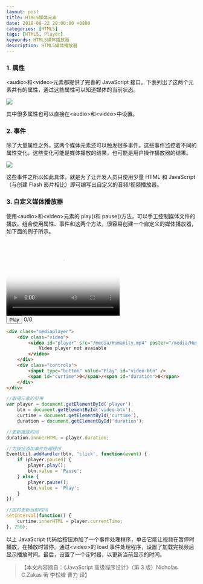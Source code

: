 ```yaml
---
layout: post
title: HTML5媒体元素
date: 2018-08-22 20:00:00 +0800
categories: [HTML5]
tags: [HTML5, Player]
keywords: HTML5媒体播放器
description: HTML5媒体播放器
---
```


### 1. 属性

&lt;audio&gt;和&lt;video&gt;元素都提供了完善的 JavaScript 接口。下表列出了这两个元素共有的属性，通过这些属性可以知道媒体的当前状态。

![](https://i.loli.net/2018/08/21/5b7c0e6691d38.jpg)

其中很多属性也可以直接在&lt;audio&gt;和&lt;video&gt;中设置。

### 2. 事件

除了大量属性之外，这两个媒体元素还可以触发很多事件。这些事件监控着不同的属性变化，这些变化可能是媒体播放的结果，也可能是用户操作播放器的结果。

![](https://i.loli.net/2018/08/21/5b7c1208b6f8c.jpg)

这些事件之所以如此具体，就是为了让开发人员只使用少量 HTML 和 JavaScript（与创建 Flash 影片相比）即可编写出自定义的音频/视频播放器。

### 3. 自定义媒体播放器

使用&lt;audio&gt;和&lt;video&gt;元素的 play()和 pause()方法，可以手工控制媒体文件的播放。组合使用属性、事件和这两个方法，很容易创建一个自定义的媒体播放器，如下面的例子所示。

<div class="mediaplayer">
	<div class="video">
		<video id="player" src="/media/Humanity.mp4" poster="/media/Humanity.png" width="300" height="200">
			Video player not avaiable
		</video>
	</div>
	<div class="controls">
		<input type="button" value="Play" id="video-btn" />
		<span id="curtime">0</span>/<span id="duration">0</span>
	</div>
</div>

```html
<div class="mediaplayer">
	<div class="video">
		<video id="player" src="/media/Humanity.mp4" poster="/media/Humanity.png" width="300" height="200">
			Video player not avaiable
		</video>
	</div>
	<div class="controls">
		<input type="button" value="Play" id="video-btn" />
		<span id="curtime">0</span>/<span id="duration">0</span>
	</div>
</div>
```

```js
//取得元素的引用
var player = document.getElementById('player'),
	btn = document.getElementById('video-btn'),
	curtime = document.getElementById('curtime'),
	duration = document.getElementById('duration');

//更新播放时间
duration.innnerHTML = player.duration;

//为按钮添加事件处理程序
EventUtil.addHandler(btn, 'click', function(event) {
	if (player.paused) {
		player.play();
		btn.value = 'Pause';
	} else {
		player.pause();
		btn.value = 'Play';
	}
});

//定时更新当前时间
setInterval(function() {
	curtime.innerHTML = player.currentTime;
}, 250);
```

以上 JavaScript 代码给按钮添加了一个事件处理程序，单击它能让视频在暂停时播放，在播放时暂停。通过&lt;video&gt;的 load 事件处理程序，设置了加载完视频后显示播放时间。最后，设置了一个定时器，以更新当前显示的时间。

> 【本文内容摘自：《JavaScript 高级程序设计》（第 3 版）Nicholas C.Zakas 著 李松峰 曹力 译】
